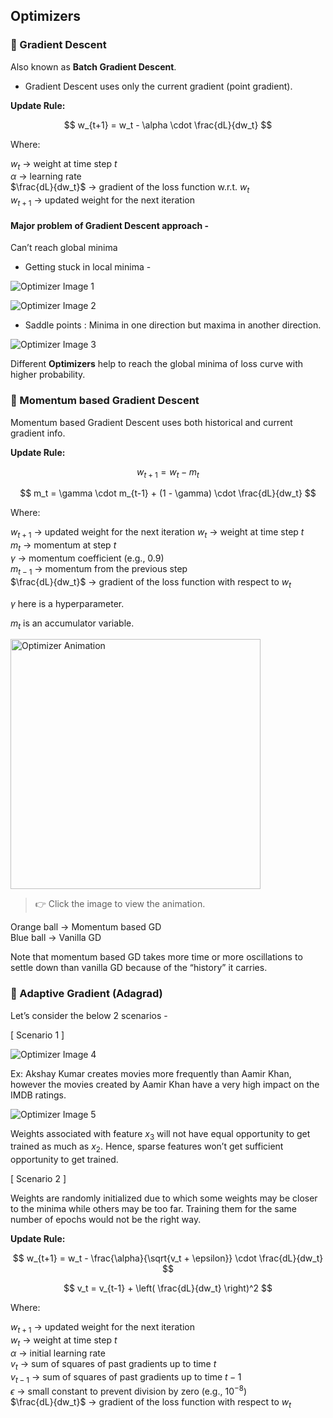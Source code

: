 ## Optimizers

### 🔸 Gradient Descent

Also known as **Batch Gradient Descent**.

- Gradient Descent uses only the current gradient (point gradient).

**Update Rule:**

$$
w_{t+1} = w_t - \alpha \cdot \frac{dL}{dw_t}
$$

Where:  

$w_t$ → weight at time step $t$  
$\alpha$ → learning rate  
$\frac{dL}{dw_t}$ → gradient of the loss function w.r.t. $w_t$  
$w_{t+1}$ → updated weight for the next iteration

#### Major problem of Gradient Descent approach - 
Can’t reach global minima

- Getting stuck in local minima -

![Optimizer Image 1](images/minima.jpg)

![Optimizer Image 2](images/minima2.jpg)

- Saddle points : Minima in one direction but maxima in another direction.

![Optimizer Image 3](images/saddle.jpg)

Different **Optimizers** help to reach the global minima of loss curve with higher probability.

### 🔸 Momentum based Gradient Descent

Momentum based Gradient Descent uses both historical and current gradient info.

**Update Rule:**

$$
w_{t+1} = w_t - m_t
$$

$$
m_t = \gamma \cdot m_{t-1} + (1 - \gamma) \cdot \frac{dL}{dw_t}
$$

Where:

$w_{t+1}$ → updated weight for the next iteration
$w_t$  → weight at time step $t$  
$m_t$ → momentum at step $t$  
$\gamma$ → momentum coefficient (e.g., 0.9)  
$m_{t-1}$ → momentum from the previous step  
$\frac{dL}{dw_t}$ → gradient of the loss function with respect to $w_t$  


$\gamma$ here is a hyperparameter.

$m_t$ is an accumulator variable.

<p>
  <img src="images/gd_vs_mt.gif" alt="Optimizer Animation" width="400"/>
</p>

> 👉 Click the image to view the animation.

Orange ball → Momentum based GD  
Blue ball → Vanilla GD


Note that momentum based GD takes more time or more oscillations to settle down than vanilla GD because of the “history” it carries.

### 🔸 Adaptive Gradient (Adagrad)

Let’s consider the below 2 scenarios -

[ Scenario 1 ]

![Optimizer Image 4](images/movie.jpg)

Ex: Akshay Kumar creates movies more frequently than Aamir Khan, however the movies created by Aamir Khan have a very high impact on the IMDB ratings.

![Optimizer Image 5](images/neurons.jpg)

Weights associated with feature $x_3$ will not have equal opportunity to get trained as much as $x_2$.
Hence, sparse features won’t get sufficient opportunity to get trained.

[ Scenario 2 ]

Weights are randomly initialized due to which some weights may be closer to the minima while others may be too far. Training them for the same number of epochs would not be the right way.

**Update Rule:**

$$
w_{t+1} = w_t - \frac{\alpha}{\sqrt{v_t + \epsilon}} \cdot \frac{dL}{dw_t}
$$

$$
v_t = v_{t-1} + \left( \frac{dL}{dw_t} \right)^2
$$

Where:

$w_{t+1}$ → updated weight for the next iteration  
$w_t$ → weight at time step $t$  
$\alpha$ → initial learning rate  
$v_t$ → sum of squares of past gradients up to time $t$  
$v_{t-1}$ → sum of squares of past gradients up to time $t - 1$  
$\epsilon$ → small constant to prevent division by zero (e.g., $10^{-8}$)  
$\frac{dL}{dw_t}$ → gradient of the loss function with respect to $w_t$
